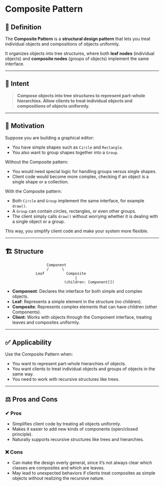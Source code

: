 # Composite Pattern

## 📖 Definition

The **Composite Pattern** is a **structural design pattern** that lets you treat individual objects and compositions of objects uniformly.

It organizes objects into tree structures, where both **leaf nodes** (individual objects) and **composite nodes** (groups of objects) implement the same interface.

---

## 🎯 Intent

> **Compose objects into tree structures to represent part-whole hierarchies. Allow clients to treat individual objects and compositions of objects uniformly.**

---

## 📌 Motivation

Suppose you are building a graphical editor:

* You have simple shapes such as `Circle` and `Rectangle`.
* You also want to group shapes together into a `Group`.

Without the Composite pattern:

* You would need special logic for handling groups versus single shapes.
* Client code would become more complex, checking if an object is a single shape or a collection.

With the Composite pattern:

* Both `Circle` and `Group` implement the same interface, for example `draw()`.
* A `Group` can contain circles, rectangles, or even other groups.
* The client simply calls `draw()` without worrying whether it is dealing with a single object or a group.

This way, you simplify client code and make your system more flexible.

---

## 🏗 Structure

```
                   Component
                   /      \
              Leaf          Composite
                                |
                           (children: Component[])
```

* **Component**: Declares the interface for both simple and complex objects.
* **Leaf**: Represents a simple element in the structure (no children).
* **Composite**: Represents complex elements that can have children (other Components).
* **Client**: Works with objects through the Component interface, treating leaves and composites uniformly.

---

## ✅ Applicability

Use the Composite Pattern when:

* You want to represent part-whole hierarchies of objects.
* You want clients to treat individual objects and groups of objects in the same way.
* You need to work with recursive structures like trees.

---

## ⚖️ Pros and Cons

### ✔ Pros

* Simplifies client code by treating all objects uniformly.
* Makes it easier to add new kinds of components (open/closed principle).
* Naturally supports recursive structures like trees and hierarchies.

### ❌ Cons

* Can make the design overly general, since it’s not always clear which classes are composites and which are leaves.
* May lead to unexpected behaviors if clients treat composites as simple objects without realizing the recursive nature.

